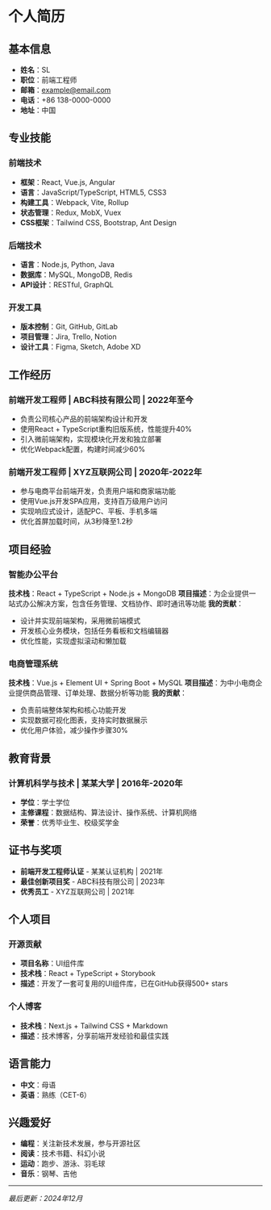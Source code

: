 # 个人简历

## 基本信息

- **姓名**：SL
- **职位**：前端工程师
- **邮箱**：example@email.com
- **电话**：+86 138-0000-0000
- **地址**：中国

## 专业技能

### 前端技术
- **框架**：React, Vue.js, Angular
- **语言**：JavaScript/TypeScript, HTML5, CSS3
- **构建工具**：Webpack, Vite, Rollup
- **状态管理**：Redux, MobX, Vuex
- **CSS框架**：Tailwind CSS, Bootstrap, Ant Design

### 后端技术
- **语言**：Node.js, Python, Java
- **数据库**：MySQL, MongoDB, Redis
- **API设计**：RESTful, GraphQL

### 开发工具
- **版本控制**：Git, GitHub, GitLab
- **项目管理**：Jira, Trello, Notion
- **设计工具**：Figma, Sketch, Adobe XD

## 工作经历

### 前端开发工程师 | ABC科技有限公司 | 2022年至今

- 负责公司核心产品的前端架构设计和开发
- 使用React + TypeScript重构旧版系统，性能提升40%
- 引入微前端架构，实现模块化开发和独立部署
- 优化Webpack配置，构建时间减少60%

### 前端开发工程师 | XYZ互联网公司 | 2020年-2022年

- 参与电商平台前端开发，负责用户端和商家端功能
- 使用Vue.js开发SPA应用，支持百万级用户访问
- 实现响应式设计，适配PC、平板、手机多端
- 优化首屏加载时间，从3秒降至1.2秒

## 项目经验

### 智能办公平台
**技术栈**：React + TypeScript + Node.js + MongoDB
**项目描述**：为企业提供一站式办公解决方案，包含任务管理、文档协作、即时通讯等功能
**我的贡献**：
- 设计并实现前端架构，采用微前端模式
- 开发核心业务模块，包括任务看板和文档编辑器
- 优化性能，实现虚拟滚动和懒加载

### 电商管理系统
**技术栈**：Vue.js + Element UI + Spring Boot + MySQL
**项目描述**：为中小电商企业提供商品管理、订单处理、数据分析等功能
**我的贡献**：
- 负责前端整体架构和核心功能开发
- 实现数据可视化图表，支持实时数据展示
- 优化用户体验，减少操作步骤30%

## 教育背景

### 计算机科学与技术 | 某某大学 | 2016年-2020年
- **学位**：学士学位
- **主修课程**：数据结构、算法设计、操作系统、计算机网络
- **荣誉**：优秀毕业生、校级奖学金

## 证书与奖项

- **前端开发工程师认证** - 某某认证机构 | 2021年
- **最佳创新项目奖** - ABC科技有限公司 | 2023年
- **优秀员工** - XYZ互联网公司 | 2021年

## 个人项目

### 开源贡献
- **项目名称**：UI组件库
- **技术栈**：React + TypeScript + Storybook
- **描述**：开发了一套可复用的UI组件库，已在GitHub获得500+ stars

### 个人博客
- **技术栈**：Next.js + Tailwind CSS + Markdown
- **描述**：技术博客，分享前端开发经验和最佳实践

## 语言能力

- **中文**：母语
- **英语**：熟练（CET-6）

## 兴趣爱好

- **编程**：关注新技术发展，参与开源社区
- **阅读**：技术书籍、科幻小说
- **运动**：跑步、游泳、羽毛球
- **音乐**：钢琴、吉他

---

*最后更新：2024年12月*
